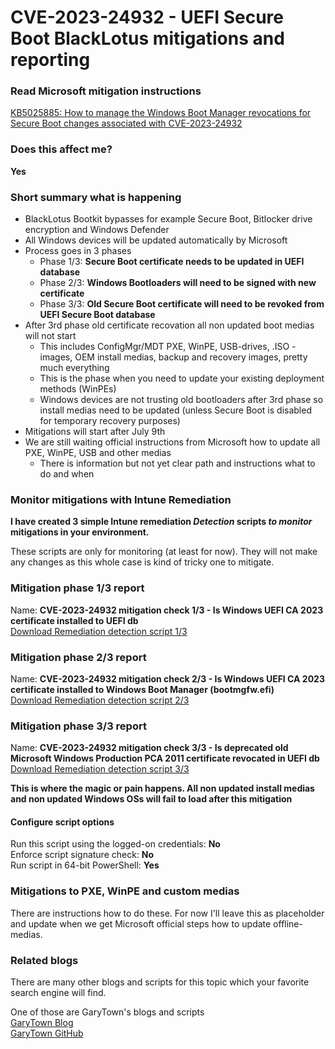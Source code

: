 # CVE-2023-24932 - UEFI Secure Boot BlackLotus mitigations and reporting #

### Read Microsoft mitigation instructions ###
[KB5025885: How to manage the Windows Boot Manager revocations for Secure Boot changes associated with CVE-2023-24932](https://support.microsoft.com/en-au/topic/kb5025885-how-to-manage-the-windows-boot-manager-revocations-for-secure-boot-changes-associated-with-cve-2023-24932-41a975df-beb2-40c1-99a3-b3ff139f832d)

### Does this affect me? ###
**Yes**

### Short summary what is happening ###
* BlackLotus Bootkit bypasses for example Secure Boot, Bitlocker drive encryption and Windows Defender
* All Windows devices will be updated automatically by Microsoft
* Process goes in 3 phases
  * Phase 1/3: **Secure Boot certificate needs to be updated in UEFI database**
  * Phase 2/3: **Windows Bootloaders will need to be signed with new certificate**
  * Phase 3/3: **Old Secure Boot certificate will need to be revoked from UEFI Secure Boot database**
* After 3rd phase old certificate recovation all non updated boot medias will not start
  * This includes ConfigMgr/MDT PXE, WinPE, USB-drives, .ISO -images, OEM install medias, backup and recovery images, pretty much everything
  * This is the phase when you need to update your existing deployment methods (WinPEs)
  * Windows devices are not trusting old bootloaders after 3rd phase so install medias need to be updated (unless Secure Boot is disabled for temporary recovery purposes)
* Mitigations will start after July 9th
* We are still waiting official instructions from Microsoft how to update all PXE, WinPE, USB and other medias
  * There is information but not yet clear path and instructions what to do and when 

### Monitor mitigations with Intune Remediation ###

**I have created 3 simple Intune remediation *Detection* scripts *to monitor* mitigations in your environment.**

These scripts are only for monitoring (at least for now). They will not make any changes as this whole case is kind of tricky one to mitigate.

### Mitigation phase 1/3 report ###
Name: **CVE-2023-24932 mitigation check 1/3 - Is Windows UEFI CA 2023 certificate installed to UEFI db**  
[Download Remediation detection script 1/3](./Intune-Remediation-Detection-BlackLotus-CVE-2023-24932-1of3-Check%20if%20new%202023%20certificate%20is%20installed%20to%20UEFI%20db.ps1)  



### Mitigation phase 2/3 report ###
Name: **CVE-2023-24932 mitigation check 2/3 - Is Windows UEFI CA 2023 certificate installed to Windows Boot Manager (bootmgfw.efi)**  
[Download Remediation detection script 2/3](./Intune-Remediation-Detection-BlackLotus-CVE-2023-24932-2of3-Check%20if%20new%202023%20certificate%20is%20installed%20to%20Windows%20Boot%20Manager.ps1)  



### Mitigation phase 3/3 report ###
Name: **CVE-2023-24932 mitigation check 3/3 - Is deprecated old Microsoft Windows Production PCA 2011 certificate revocated in UEFI db**  
[Download Remediation detection script 3/3](./Intune-Remediation-Detection-BlackLotus-CVE-2023-24932-3of3-Check%20if%20old%20compromised%202011%20certificate%20is%20revocaked%20in%20UEFI.ps1) 

**This is where the magic or pain happens. All non updated install medias and non updated Windows OSs will fail to load after this mitigation**

#### Configure script options ####
Run this script using the logged-on credentials: **No**  
Enforce script signature check: **No**  
Run script in 64-bit PowerShell: **Yes**  

### Mitigations to PXE, WinPE and custom medias ###
There are instructions how to do these. For now I'll leave this as placeholder and update when we get Microsoft official steps how to update offline-medias.

### Related blogs ###
There are many other blogs and scripts for this topic which your favorite search engine will find.  

One of those are GaryTown's blogs and scripts  
[GaryTown Blog](https://garytown.com/configmgr-task-sequence-kb5025885-how-to-manage-the-windows-boot-manager-revocations-for-secure-boot-changes-associated-with-cve-2023-24932)  
[GaryTown GitHub](https://github.com/gwblok/garytown/tree/master/ConfigMgr/Baselines/CVE-2023-24932)
